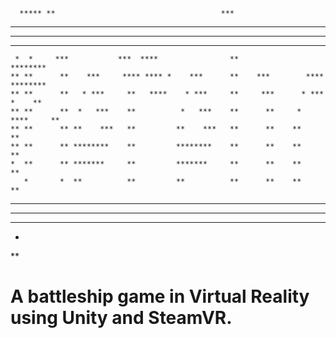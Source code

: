                                                                                         
      ***** **                                     ***                                  
   ******  ***                                      ***      *                    *     
 **    *  * ***                                      **     ***                  **     
*     *  *   ***                                     **      *                   **     
     *  *     ***           ***  ****                **                        ******** 
    ** **      **    ***     **** **** *    ***      **    ***        ****    ********  
    ** **      **   * ***     **   ****    * ***     **     ***      * ***  *    **     
    ** **      **  *   ***    **          *   ***    **      **     *   ****     **     
    ** **      ** **    ***   **         **    ***   **      **    **            **     
    ** **      ** ********    **         ********    **      **    **            **     
    *  **      ** *******     **         *******     **      **    **            **     
       *       *  **          **         **          **      **    **            **     
  *****       *   ****    *   ***        ****    *   **      **    ***     *     **     
 *   *********     *******     ***        *******    *** *   *** *  *******       **    
*       ****        *****                  *****      ***     ***    *****              
*                                                                                       
 **                                                                                     
                                                                               
# A battleship game in Virtual Reality using Unity and SteamVR.
